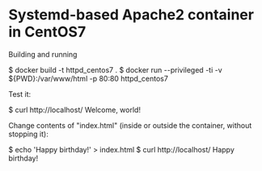 Systemd-based Apache2 container in CentOS7
==========================================

Building and running

  $ docker build -t httpd_centos7 .
  $ docker run --privileged -ti -v ${PWD}:/var/www/html -p 80:80 httpd_centos7

Test it:

  $ curl http://localhost/
  Welcome, world!

Change contents of "index.html" (inside or outside the container, without stopping it):

  $ echo 'Happy birthday!' > index.html
  $ curl http://localhost/
  Happy birthday!
